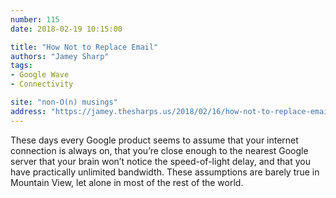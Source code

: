 ```yaml
---
number: 115
date: 2018-02-19 10:15:00

title: "How Not to Replace Email"
authors: "Jamey Sharp"
tags:
- Google Wave
- Connectivity

site: "non-O(n) musings"
address: "https://jamey.thesharps.us/2018/02/16/how-not-to-replace-email/"
---
```


These days every Google product seems to assume that your internet connection is always on, that you’re close enough to the nearest Google server that your brain won’t notice the speed-of-light delay, and that you have practically unlimited bandwidth. These assumptions are barely true in Mountain View, let alone in most of the rest of the world.
